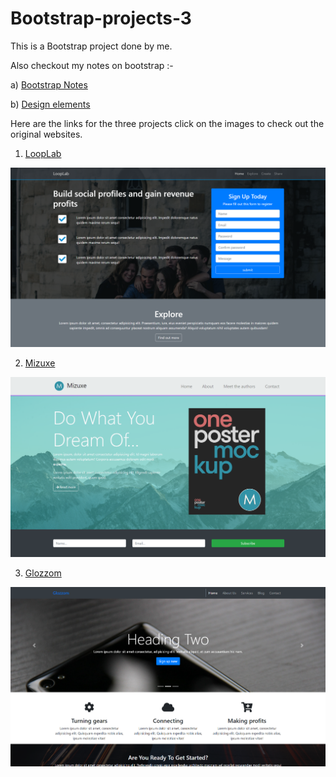 # Bootstrap-projects-3

This is a Bootstrap project done by me.

Also checkout my notes on bootstrap :-

a) [Bootstrap Notes](./bootstrapNotes.md)

b) [Design elements](./designElements.md)

Here are the links for the three projects click on the images to check out the original websites.

1. [LoopLab](https://sh-rawan.github.io/Bootstrap-projects-3/website1/index.html)
 <p align="center">
   <a href="https://agrawalshrawan245.github.io/Bootstrap-projects-3/website1/index.html" rel="noopener">
  <img src="./website1/img/website1.png" alt="Project logo"></a>
 </p>

2. [Mizuxe](https://sh-rawan.github.io/Bootstrap-projects-3/website2/index.html)
 <p align="center">
   <a href="https://agrawalshrawan245.github.io/Bootstrap-projects-3/website2/index.html" rel="noopener">
  <img src="./website2/img/website2.png" alt="Project logo"></a>
 </p>

3. [Glozzom](https://sh-rawan.github.io/Bootstrap-projects-3/website3/index.html)
 <p align="center">
   <a href="https://agrawalshrawan245.github.io/Bootstrap-projects-3/website3/index.html" rel="noopener">
  <img src="./website3/img/website3.png" alt="Project logo"></a>
 </p>
